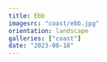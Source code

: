 ```yaml
---
title: Ebb
imagesrc: "coast/ebb.jpg"
orientation: landscape
galleries: ["coast"]
date: "2023-08-18"
---
```


